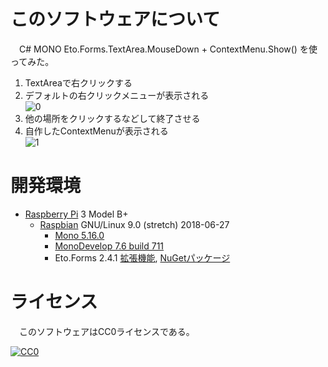 ﻿# このソフトウェアについて

　C# MONO Eto.Forms.TextArea.MouseDown + ContextMenu.Show() を使ってみた。

1. TextAreaで右クリックする
1. デフォルトの右クリックメニューが表示される  
![0](https://cdn-ak.f.st-hatena.com/images/fotolife/y/ytyaru/20181220/20181220121051.png)  
1. 他の場所をクリックするなどして終了させる
1. 自作したContextMenuが表示される  
![1](https://cdn-ak.f.st-hatena.com/images/fotolife/y/ytyaru/20181220/20181220121104.png)  

# 開発環境

* [Raspberry Pi](https://ja.wikipedia.org/wiki/Raspberry_Pi) 3 Model B+
    * [Raspbian](https://www.raspberrypi.org/downloads/raspbian/) GNU/Linux 9.0 (stretch) 2018-06-27
        * [Mono 5.16.0](http://ytyaru.hatenablog.com/entry/2020/01/17/000000)
        * [MonoDevelop 7.6 build 711](http://ytyaru.hatenablog.com/entry/2020/01/19/000000)
        * Eto.Forms 2.4.1 [拡張機能](http://ytyaru.hatenablog.com/entry/2020/01/23/000000), [NuGetパッケージ](http://ytyaru.hatenablog.com/entry/2020/01/21/000000)

# ライセンス

　このソフトウェアはCC0ライセンスである。

[![CC0](http://i.creativecommons.org/p/zero/1.0/88x31.png "CC0")](http://creativecommons.org/publicdomain/zero/1.0/deed.ja)


